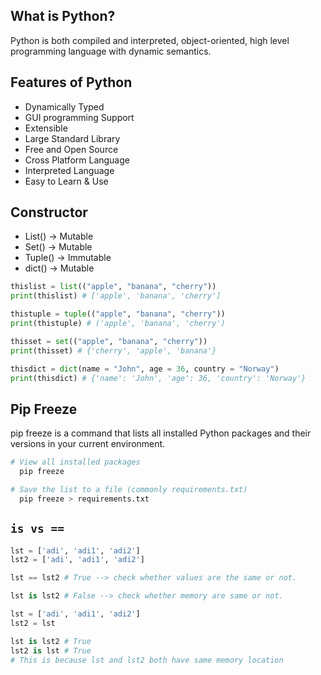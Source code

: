 ## What is Python?

Python is both compiled and interpreted, object-oriented, high level programming language with dynamic semantics.

## Features of Python

- Dynamically Typed
- GUI programming Support
- Extensible
- Large Standard Library
- Free and Open Source
- Cross Platform Language
- Interpreted Language
- Easy to Learn & Use

## Constructor
- List() → Mutable
- Set() → Mutable 
- Tuple() → Immutable
- dict() → Mutable

```py
thislist = list(("apple", "banana", "cherry"))
print(thislist) # ['apple', 'banana', 'cherry']

thistuple = tuple(("apple", "banana", "cherry"))
print(thistuple) # ('apple', 'banana', 'cherry')

thisset = set(("apple", "banana", "cherry"))
print(thisset) # {'cherry', 'apple', 'banana'}

thisdict = dict(name = "John", age = 36, country = "Norway")
print(thisdict) # {'name': 'John', 'age': 36, 'country': 'Norway'}

```

## Pip Freeze
pip freeze is a command that lists all installed Python packages and their versions in your current environment.

```python
# View all installed packages
  pip freeze

# Save the list to a file (commonly requirements.txt)
  pip freeze > requirements.txt
```

## `is vs ==`
```py
lst = ['adi', 'adi1', 'adi2']
lst2 = ['adi', 'adi1', 'adi2']

lst == lst2 # True --> check whether values are the same or not.

lst is lst2 # False --> check whether memory are same or not.

lst = ['adi', 'adi1', 'adi2']
lst2 = lst

lst is lst2 # True
lst2 is lst # True 
# This is because lst and lst2 both have same memory location
```
